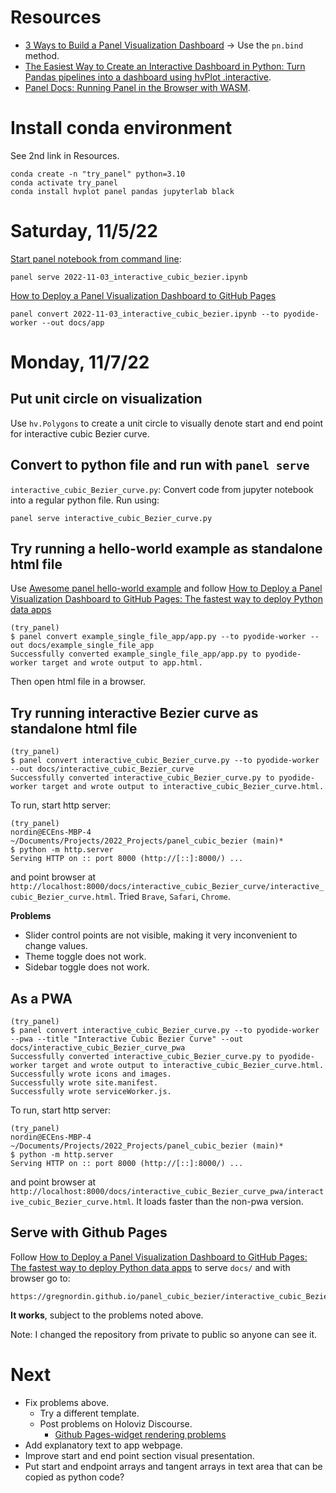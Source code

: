 # Resources

- [3 Ways to Build a Panel Visualization Dashboard](https://towardsdatascience.com/3-ways-to-build-a-panel-visualization-dashboard-6e14148f529d) &rarr; Use the `pn.bind` method.  
- [The Easiest Way to Create an Interactive Dashboard in Python:
Turn Pandas pipelines into a dashboard using hvPlot .interactive](https://towardsdatascience.com/the-easiest-way-to-create-an-interactive-dashboard-in-python-77440f2511d1).
- [Panel Docs: Running Panel in the Browser with WASM](https://panel.holoviz.org/user_guide/Running_in_Webassembly.html).

# Install conda environment

See 2nd link in Resources.

```
conda create -n "try_panel" python=3.10
conda activate try_panel 
conda install hvplot panel pandas jupyterlab black
```

# Saturday, 11/5/22

[Start panel notebook from command line](https://panel.holoviz.org/user_guide/Overview.html#command-line):

    panel serve 2022-11-03_interactive_cubic_bezier.ipynb

[How to Deploy a Panel Visualization Dashboard to GitHub Pages](https://towardsdatascience.com/how-to-deploy-a-panel-visualization-dashboard-to-github-pages-2f520fd8660)

    panel convert 2022-11-03_interactive_cubic_bezier.ipynb --to pyodide-worker --out docs/app

# Monday, 11/7/22

## Put unit circle on visualization

Use `hv.Polygons` to create a unit circle to visually denote start and end point for interactive cubic Bezier curve.

## Convert to python file and run with `panel serve`

`interactive_cubic_Bezier_curve.py`: Convert code from jupyter notebook into a regular python file. Run using:  

    panel serve interactive_cubic_Bezier_curve.py
    
## Try running a hello-world example as standalone html file

Use [Awesome panel hello-world example](https://github.com/awesome-panel/examples/blob/main/src/hello-world/app.py) and follow [How to Deploy a Panel Visualization Dashboard to GitHub Pages: The fastest way to deploy Python data apps](https://towardsdatascience.com/how-to-deploy-a-panel-visualization-dashboard-to-github-pages-2f520fd8660)

    (try_panel)
    $ panel convert example_single_file_app/app.py --to pyodide-worker --out docs/example_single_file_app
    Successfully converted example_single_file_app/app.py to pyodide-worker target and wrote output to app.html.

Then open html file in a browser.
    
## Try running interactive Bezier curve as standalone html file

```
(try_panel)
$ panel convert interactive_cubic_Bezier_curve.py --to pyodide-worker --out docs/interactive_cubic_Bezier_curve
Successfully converted interactive_cubic_Bezier_curve.py to pyodide-worker target and wrote output to interactive_cubic_Bezier_curve.html.
```

To run, start http server:

```
(try_panel)
nordin@ECEns-MBP-4 ~/Documents/Projects/2022_Projects/panel_cubic_bezier (main)*
$ python -m http.server
Serving HTTP on :: port 8000 (http://[::]:8000/) ...
```

and point browser at `http://localhost:8000/docs/interactive_cubic_Bezier_curve/interactive_cubic_Bezier_curve.html`. Tried `Brave`, `Safari`, `Chrome`.

**Problems**

- Slider control points are not visible, making it very inconvenient to change values.
- Theme toggle does not work.
- Sidebar toggle does not work.

## As a PWA

```
(try_panel)
$ panel convert interactive_cubic_Bezier_curve.py --to pyodide-worker --pwa --title "Interactive Cubic Bezier Curve" --out docs/interactive_cubic_Bezier_curve_pwa
Successfully converted interactive_cubic_Bezier_curve.py to pyodide-worker target and wrote output to interactive_cubic_Bezier_curve.html.
Successfully wrote icons and images.
Successfully wrote site.manifest.
Successfully wrote serviceWorker.js.
```

To run, start http server:

```
(try_panel)
nordin@ECEns-MBP-4 ~/Documents/Projects/2022_Projects/panel_cubic_bezier (main)*
$ python -m http.server
Serving HTTP on :: port 8000 (http://[::]:8000/) ...
```

and point browser at `http://localhost:8000/docs/interactive_cubic_Bezier_curve_pwa/interactive_cubic_Bezier_curve.html`. It loads faster than the non-pwa version.

## Serve with Github Pages

Follow [How to Deploy a Panel Visualization Dashboard to GitHub Pages: The fastest way to deploy Python data apps](https://towardsdatascience.com/how-to-deploy-a-panel-visualization-dashboard-to-github-pages-2f520fd8660) to serve `docs/` and with browser go to:

    https://gregnordin.github.io/panel_cubic_bezier/interactive_cubic_Bezier_curve/interactive_cubic_Bezier_curve.html

**It works**, subject to the problems noted above.

Note: I changed the repository from private to public so anyone can see it.


# Next

- Fix problems above.
    - Try a different template.
    - Post problems on Holoviz Discourse.
        - [Github Pages-widget rendering problems](https://discourse.holoviz.org/t/github-pages-widget-rendering-problems/4524)
- Add explanatory text to app webpage.
- Improve start and end point section visual presentation.
- Put start and endpoint arrays and tangent arrays in text area that can be copied as python code?


